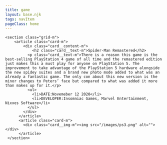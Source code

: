 ```yaml
---
title: game
layout: base.njk
tags: navItem
pageClass: home
---
```






    <section class="grid-m">
        <article class="card-m">
            <div class="card__content-m">
                <h2 class="card__text-m">Spider-Man Remastered</h2>
              <p class="card__text-m">There is a reason this game is the best-selling PlayStation 4 game of all time and the remastered edition just makes this a must play for anyone on PlayStation 5. The improvement to take advantage of the PlayStation 5 hardware alongside the new spidey suites and a brand new photo mode added to what was an already a fantastic game. The only con about this new version is the minor changes to Peters’ face but compared to what was added it more than makes up for it.</p>
              <ul>
                <li>DATE:Novemeber 12 2020</li>
                <li>DEVELOPER:Insomniac Games, Marvel Entertainment, Nixxes Software</li>
              </ul>
            </div>
          </article>
          <article class="card-m">
            <div class="card__img-m"><img src="/images/ps3.png" alt=""></div>
          </article>
     </section>

     